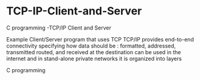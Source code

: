 # TCP-IP-Client-and-Server
C programming -TCP/IP Client and Server 


Example Client/Server program that uses TCP TCP/IP provides end-to-end connectivity specifying how data should be : formatted, addressed, transmitted routed, and received at the destination can be used in the internet and in stand-alone private networks it is organized into layers


C programming
